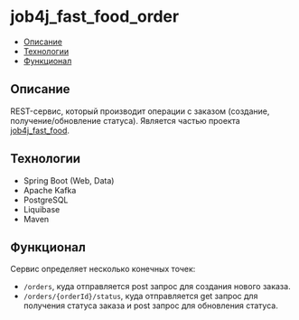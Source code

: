 # job4j_fast_food_order

* [Описание](#описание)
* [Технологии](#технологии)
* [Функционал](#функционал)

## Описание
REST-сервис, который производит операции с заказом (создание, получение/обновление статуса).
Является частью проекта [job4j_fast_food](https://github.com/hasover/job4j_fast_food).

## Технологии
* Spring Boot (Web, Data)
* Apache Kafka
* PostgreSQL
* Liquibase
* Maven

## Функционал

Сервис определяет несколько конечных точек:

- `/orders`, куда отправляется post запрос для создания нового заказа.
- `/orders/{orderId}/status`, куда отправляется get запрос для получения статуса заказа и post запрос для обновления статуса.